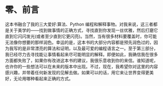 # 零、前言

这本书融合了我的三大爱好:算法、Python 编程和解释事物。对我来说，这三者都是关于美学的——找到做事情的正确方式，寻找直到你发现一丝优雅，然后打磨它直到它闪闪发光(或者至少直到它更闪亮)。当然，当有很多材料要覆盖时，你可能无法像你想要的那样润色。幸运的是，这本书的大部分内容都是预先润色过的，因为我写的是非常漂亮的算法和证明，以及最可爱的编程语言之一。至于第三部分，我已经尽力去寻找能让事情看起来尽可能明显的解释。即便如此，我确信我在很多方面都失败了，如果你有改进这本书的建议，我很乐意收到你的来信。谁知道呢，也许你的一些想法可以在未来的版本中出现。不过，现在，我希望你对这里的内容感兴趣，并带着任何新发现的见解去做。如果可以的话，用它来让世界变得更美好，无论用哪种看起来正确的方式。